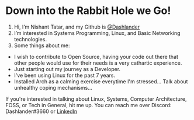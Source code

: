 # Down into the Rabbit Hole we Go!

1. Hi, I’m Nishant Tatar, and my Github is [@Dashlander](https://github.com/Dashlander)
2. I’m interested in Systems Programming, Linux, and Basic Networking technologies.
3. Some things about me:
  - I wish to contribute to Open Source, having your code out there that other people would use for their needs is a very cathartic experience.
  - Just starting out my journey as a Developer.
  - I've been using Linux for the past 7 years.
  - Installed Arch as a calming exercise everytime I'm stressed... Talk about unhealthy coping mechanisms...

If you're interested in talking about Linux, Systems, Computer Architecture, FOSS, or Tech in General, hit me up. You can reach me over Discord: Dashlander#3660 or [LinkedIn](https://www.linkedin.com/in/nishant-tatar-96b2b6227/)

<!---
Dashlander/Dashlander is a ✨ special ✨ repository because its `README.md` (this file) appears on your GitHub profile.
You can click the Preview link to take a look at your changes.
--->
